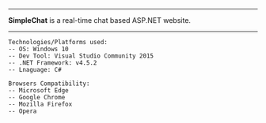 ***
<b>SimpleChat</b> is a real-time chat based ASP.NET website.
***
```
Technologies/Platforms used:
-- OS: Windows 10
-- Dev Tool: Visual Studio Community 2015
-- .NET Framework: v4.5.2
-- Lnaguage: C#

Browsers Compatibility:
-- Microsoft Edge
-- Google Chrome
-- Mozilla Firefox
-- Opera
```
